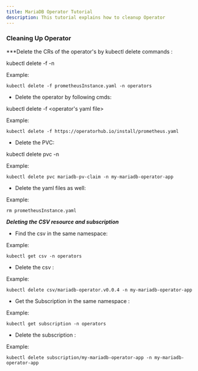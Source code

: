 ```yaml
---
title: MariaDB Operator Tutorial
description: This tutorial explains how to cleanup Operator
---
```



### Cleaning Up Operator


***Delete the CRs of the operator's by kubectl delete commands :

kubectl delete -f <yaml file to create instance of the operator> -n <namespace>
 
Example:
 
 ```
 kubectl delete -f prometheusInstance.yaml -n operators
 ```

 
- Delete the operator by following cmds:
 
kubectl delete -f <operator's yaml file>
 
 Example:
 
 ```
 kubectl delete -f https://operatorhub.io/install/prometheus.yaml
 ```
 
- Delete the PVC:
 
 kubectl delete pvc <name-of-pvc> -n <namespace>
 
 
 Example:
 
 ```
 kubectl delete pvc mariadb-pv-claim -n my-mariadb-operator-app
 ```
 
- Delete the yaml files as well:
 
 Example:
 
  ```
  rm prometheusInstance.yaml
  ```


***Deleting the CSV resource and subscription***

- Find the csv in the same namespace:

Example:

```
kubectl get csv -n operators
```

- Delete the csv :

Example:

```
kubectl delete csv/mariadb-operator.v0.0.4 -n my-mariadb-operator-app
```

- Get the Subscription in the same namespace :

Example:

```
kubectl get subscription -n operators
```

- Delete the subscription :

Example:

```
kubectl delete subscription/my-mariadb-operator-app -n my-mariadb-operator-app
```

